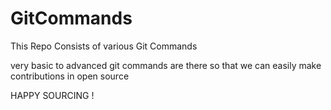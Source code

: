 # GitCommands
This Repo Consists of various Git Commands

very basic to advanced git commands are there so that we can easily make contributions in open source 

HAPPY SOURCING !
